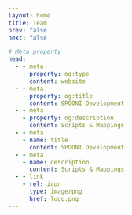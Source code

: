 ```yaml
---
layout: home
title: Team
prev: false
next: false

# Meta property
head:
  - - meta
    - property: og:type
      content: website
  - - meta
    - property: og:title
      content: SPOONI Development
  - - meta
    - property: og:description
      content: Scripts & Mappings
  - - meta
    - name: title
      content: SPOONI Development
  - - meta
    - name: description
      content: Scripts & Mappings
  - - link
    - rel: icon
      type: image/png
      href: logo.png
---
```


<script setup>
import {
  VPTeamPage,
  VPTeamPageTitle,
  VPTeamMembers,
  VPTeamPageSection
} from 'vitepress/theme'

const director = [
    {
        avatar: 'https://cdn.discordapp.com/avatars/271688304674471937/e29d97d1eb733dbbb3040671d09e8be1.webp?size=128',
        name: 'Elitefighter',
        title: 'Founder',
        links: [
            { icon: 'github', link: 'https://github.com/Masterspooni' },
            { icon: 'discord', link: 'https://discordapp.com/users/271688304674471937/' },
        ]
    },
]

const supervisor = [
    {
        avatar: 'https://cdn.discordapp.com/avatars/478599137563115520/49f8783229956455cc764198834e711d.webp?size=128',
        name: 'FINN',
        title: 'Lead Mapper',
        links: [
            { icon: 'discord', link: 'https://discordapp.com/users/478599137563115520/' },
        ]
    },
]

const artist = [
    {
        avatar: 'https://cdn.discordapp.com/avatars/540860975218163724/d6f5541116792884ee7a3aeee462e450.webp?size=128',
        name: 'Arthur Mottergan',
        title: 'Lead 3D Artist',
        links: [
            { icon: 'github', link: 'https://github.com/Simastrix' },
            { icon: 'discord', link: 'https://discordapp.com/users/540860975218163724/' },
        ]
    },
    {
        avatar: 'https://cdn.discordapp.com/avatars/158243778895937536/a_1858e49f686435f49d64d657d87522ef.gif?size=128',
        name: 'Mike',
        title: '3D Artist',
        links: [
            { icon: 'discord', link: 'https://discordapp.com/users/158243778895937536/' },
        ]
    },
    {
        avatar: 'https://cdn.discordapp.com/avatars/1033065913219555358/70f51bdc031fc05a47f6bfb428af89e4.webp?size=128',
        name: 'Howard',
        title: '3D Artist',
        links: [
            { icon: 'discord', link: 'https://discordapp.com/users/1033065913219555358/' },
        ]
    },
    {
        avatar: 'https://cdn.discordapp.com/avatars/335141940561575936/9f67e8070eabc252309b4a51b52f4784.webp?size=128',
        name: 'CoralStar',
        title: 'Junior 3D Artist',
        links: [
            { icon: 'discord', link: 'https://discordapp.com/users/335141940561575936/' },
        ]
    },
]

const developer = [
    {
        avatar: 'https://cdn.discordapp.com/avatars/549911000976195590/94bdab75a18e8191e71478bcc86e414d.webp?size=128',
        name: 'Emotion',
        title: 'Developer',
        links: [
            { icon: 'github', link: 'https://github.com/Emotion06' },
            { icon: 'discord', link: 'https://discordapp.com/users/549911000976195590/' },
        ]
    },
    {
        avatar: 'https://cdn.discordapp.com/avatars/352854698660724738/97f4a19413d024afb72a37aedf1c190d.webp?size=128',
        name: 'DrShwaggins',
        title: 'Developer',
        links: [
            { icon: 'discord', link: 'https://discordapp.com/users/352854698660724738/' },
        ]
    },
    {
        avatar: 'user.png',
        name: 'LeFruJohn',
        title: 'Developer',
        links: [
            { icon: 'discord', link: 'https://discordapp.com/users/893217081900802101/' },
        ]
    },
]

const mapper = [
    {
        avatar: 'https://cdn.discordapp.com/avatars/331861578842636301/d6afea1b6c57dfbf6f4dbbea1d4315b0.webp?size=128',
        name: 'Alina',
        title: 'Mapper',
        links: [
            { icon: 'discord', link: 'https://discordapp.com/users/331861578842636301/' },
        ]
    },
    {
        avatar: 'https://cdn.discordapp.com/avatars/355024108301582349/20065ddc60918ce09dde24fcbd78f514.webp?size=128',
        name: 'Leesh',
        title: 'Mapper',
        links: [
            { icon: 'discord', link: 'https://discordapp.com/users/355024108301582349/' },
        ]
    },
    {
        avatar: 'https://cdn.discordapp.com/avatars/404260740275503105/fa698d2e1131311ff6f8b28f99fcef80.webp?size=128',
        name: 'Sprudeli',
        title: 'Mapper',
        links: [
            { icon: 'discord', link: 'https://discordapp.com/users/404260740275503105/' },
        ]
    },
    {
        avatar: 'https://cdn.discordapp.com/avatars/274553699727310848/498c77a79393df52db811d744387e691.png?size=128',
        name: 'Cookee',
        title: 'Mapper',
        links: [
            { icon: 'discord', link: 'https://discordapp.com/users/274553699727310848/' },
        ]
    },
    {
        avatar: 'https://cdn.discordapp.com/avatars/198670591820038144/c4eabf1d18be73bf6c65d96be7eb6ea4.webp?size=128',
        name: 'starburns',
        title: 'Mapper',
        links: [
            { icon: 'discord', link: 'https://discordapp.com/users/198670591820038144/' },
        ]
    },
    {
        avatar: 'https://cdn.discordapp.com/avatars/381107972371251216/4fbcb48aaae153a2d846c5486d005fb7.png?size=128',
        name: 'Marin Fox',
        title: 'Mapper',
        links: [
            { icon: 'discord', link: 'https://discordapp.com/users/198670591820038144/' },
        ]
    },   
    {
        avatar: 'https://cdn.discordapp.com/avatars/884021556404166676/58879c9c805a550406a2610a3fa754eb.webp?size=128',
        name: 'αмηєѕια',
        title: 'Mapper',
        links: [
            { icon: 'discord', link: 'https://discordapp.com/users/198670591820038144/' },
        ]
    }, 
    {
        avatar: 'https://cdn.discordapp.com/avatars/73468826716471296/c98aedfca12cbd93af96ae2bd6ee4ea6.png?size=128',
        name: 'Lucy',
        title: 'Mapper',
        links: [
            { icon: 'discord', link: 'https://discordapp.com/users/73468826716471296/' },
        ]
    },   
    {
        avatar: 'https://cdn.discordapp.com/avatars/159394227787268096/9f22888753e98aac5e8055d14d0b2e9d.png?size=128',
        name: 'Jamilton',
        title: 'Mapper',
        links: [
            { icon: 'discord', link: 'https://discordapp.com/users/159394227787268096/' },
        ]
    }, 
    {
        avatar: 'https://cdn.discordapp.com/avatars/746266875058716702/c3c28a4ca78da1981b6958400450ddfb.png?size=128',
        name: '𝓑𝓾𝓷𝓷𝔂',
        title: 'Mapper',
        links: [
            { icon: 'discord', link: 'https://discordapp.com/users/746266875058716702/' },
        ]
    }, 
]


</script>

<VPTeamPage>
  <VPTeamPageTitle>
    <template #title>Our Team</template>
    <template #lead></template>
  </VPTeamPageTitle>

<VPTeamPageSection>
    <template #title>Director</template>
    <template #lead></template>
    <template #members>
     <VPTeamMembers size="medium" :members="director" />
    </template>
</VPTeamPageSection>

<VPTeamPageSection>
    <template #title>Supervisor</template>
    <template #lead></template>
    <template #members>
     <VPTeamMembers size="medium" :members="supervisor" />
    </template>
</VPTeamPageSection>

  <VPTeamPageSection>
    <template #title>3D Artists</template>
    <template #lead></template>
    <template #members>
     <VPTeamMembers size="medium" :members="artist" />
    </template>
  </VPTeamPageSection>

<VPTeamPageSection>
    <template #title>Developers</template>
    <template #lead></template>
    <template #members>
     <VPTeamMembers size="medium" :members="developer" />
    </template>
</VPTeamPageSection>

  <VPTeamPageSection>
    <template #title>Mappers</template>
    <template #lead></template>
    <template #members>
     <VPTeamMembers size="medium" :members="mapper" />
    </template>
  </VPTeamPageSection>
</VPTeamPage>